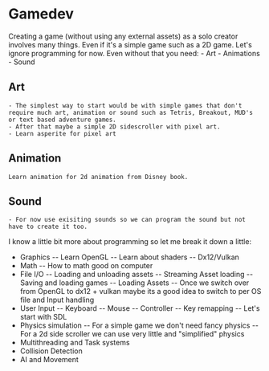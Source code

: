 # Gamedev

Creating a game (without using any external assets) as a solo creator involves many things. Even if it's a simple game such as a 2D game.
Let's ignore programming for now. Even without that you need:
    - Art
    - Animations
    - Sound

## Art
    - The simplest way to start would be with simple games that don't require much art, animation or sound such as Tetris, Breakout, MUD's or text based adventure games.
    - After that maybe a simple 2D sidescroller with pixel art.
    - Learn asperite for pixel art
    
## Animation
    Learn animation for 2d animation from Disney book.

## Sound
    - For now use exisiting sounds so we can program the sound but not have to create it too.


I know a little bit more about programming so let me break it down a little:

- Graphics
    -- Learn OpenGL
    -- Learn about shaders
    -- Dx12/Vulkan
- Math
    -- How to math good on computer
- File I/O
    -- Loading and unloading assets
    -- Streaming Asset loading
    -- Saving and loading games
    -- Loading Assets
    -- Once we switch over from OpenGL to dx12 + vulkan maybe its a good idea to switch to per OS file and Input handling
- User Input
    -- Keyboard
    -- Mouse
    -- Controller
    -- Key remapping
    -- Let's start with SDL
- Physics simulation
    -- For a simple game we don't need fancy physics
    -- For a 2d side scroller we can use very little and "simplified" physics
- Multithreading and Task systems
- Collision Detection
- AI and Movement

